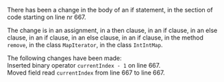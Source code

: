 There has been a change in the body of an if statement, in the section of code starting on line nr 667.
  
The change is in an assignment, in a then clause, in an if clause, in an else clause, in an if clause, in an else clause, in an if clause, in the method ```remove```, in the class ```MapIterator```, in the class ```IntIntMap```.
  
The following changes have been made:  
Inserted binary operator ```currentIndex - 1``` on line 667.  
Moved field read ```currentIndex``` from line 667 to line 667.  
